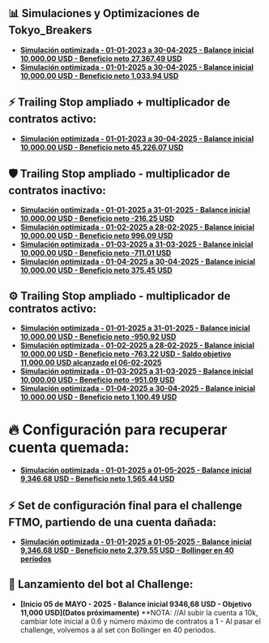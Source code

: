 ## 📊 Simulaciones y Optimizaciones de Tokyo_Breakers

- **[Simulación optimizada - 01-01-2023 a 30-04-2025 - Balance inicial 10,000.00 USD - Beneficio neto 27,367.49 USD](Simulaciones/README02.md)**
- **[Simulación optimizada - 01-01-2025 a 30-04-2025 - Balance inicial 10,000.00 USD - Beneficio neto 1,033.94 USD](Simulaciones/README03.md)**

## ⚡ Trailing Stop ampliado + multiplicador de contratos activo:

- **[Simulación optimizada - 01-01-2023 a 30-04-2025 - Balance inicial 10,000.00 USD - Beneficio neto 45,226.07 USD](Simulaciones/README04.md)**

## 🛡️ Trailing Stop ampliado - multiplicador de contratos inactivo:

- **[Simulación optimizada - 01-01-2025 a 31-01-2025 - Balance inicial 10,000.00 USD - Beneficio neto -216.25 USD](Simulaciones/README05.md)**
- **[Simulación optimizada - 01-02-2025 a 28-02-2025 - Balance inicial 10,000.00 USD - Beneficio neto 996.09 USD](Simulaciones/README06.md)**
- **[Simulación optimizada - 01-03-2025 a 31-03-2025 - Balance inicial 10,000.00 USD - Beneficio neto -711.01 USD](Simulaciones/README07.md)**
- **[Simulación optimizada - 01-04-2025 a 30-04-2025 - Balance inicial 10,000.00 USD - Beneficio neto 375.45 USD](Simulaciones/README08.md)**

## ⚙️ Trailing Stop ampliado - multiplicador de contratos activo:

- **[Simulación optimizada - 01-01-2025 a 31-01-2025 - Balance inicial 10,000.00 USD - Beneficio neto -950.92 USD](Simulaciones/README09.md)**
- **[Simulación optimizada - 01-02-2025 a 28-02-2025 - Balance inicial 10,000.00 USD - Beneficio neto -763.22 USD - Saldo objetivo 11,000.00 USD alcanzado el 06-02-2025](Simulaciones/README10.md)**
- **[Simulación optimizada - 01-03-2025 a 31-03-2025 - Balance inicial 10,000.00 USD - Beneficio neto -951.09 USD](Simulaciones/README11.md)**
- **[Simulación optimizada - 01-04-2025 a 30-04-2025 - Balance inicial 10,000.00 USD - Beneficio neto 1,100.49 USD](Simulaciones/README12.md)**

# 🔥 Configuración para recuperar cuenta quemada:
- **[Simulación optimizada - 01-01-2025 a 01-05-2025 - Balance inicial 9,346.68 USD - Beneficio neto 1,565.44 USD](Simulaciones/README13.md)**

## ⚡ Set de configuración final para el challenge FTMO, partiendo de una cuenta dañada:
- **[Simulación optimizada - 01-01-2025 a 01-05-2025 - Balance inicial 9,346.68 USD - Beneficio neto 2,379.55 USD - Bollinger en 40 períodos](Simulaciones/README14.md)**


## 🚀 Lanzamiento del bot al Challenge:

- **[Inicio 05 de MAYO - 2025 - Balance inicial 9346,68 USD - Objetivo 11,000 USD](Datos próximamente)**
**NOTA: //Al subir la cuenta a 10k, cambiar lote inicial a 0.6 y número máximo de contratos a 1 - Al pasar el challenge, volvemos a al set con Bollinger en 40 periodos.
